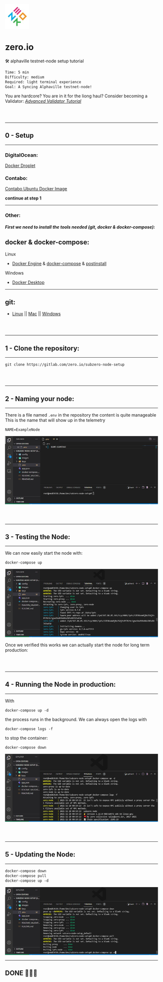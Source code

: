 ![logo zero.io](images/zero.jpg)
# zero.io
<p> 🛠️ alphaville testnet-node setup tutorial </p>

    Time: 5 min
    Difficulty: medium
    Required: light terminal experience
    Goal: A Syncing Alphaville testnet-node!

You are hardcore? You are in it for the liong haul? Consider becoming a Validator:
[*Advanced Validator Tutorial*](README_VALIDATOR.md)

<br/>
<br/>

---
## 0 - Setup 
---

### DigitalOcean:
[Docker Droplet](https://marketplace.digitalocean.com/apps/docker)

### Contabo:
[Contabo Ubuntu Docker Image](https://contabo.com/de/vps/)

**continue at step 1**

---

### Other:
##### First we need to install the tools needed (git, docker & docker-compose):

## **docker & docker-compose**:

Linux
- [Docker Engine](https://docs.docker.com/engine/install/ubuntu/) & [docker-compose](https://docs.docker.com/compose/install/) & [postinstall](https://docs.docker.com/engine/install/linux-postinstall/)

Windows
- [Docker Desktop](https://hub.docker.com/editions/community/docker-ce-desktop-windows)

---

## **git**:
- [Linux](https://git-scm.com/download/linux) || [Mac](https://git-scm.com/download/mac) || [Windows](https://git-scm.com/download/win)

<br/>
<br/>

---
## 1 - Clone the repository:
---

```
git clone https://gitlab.com/zero.io/subzero-node-setup
```

<br/>
<br/>

---
## 2 - Naming your node:
---

There is a file named `.env` in the repository the content is quite manageable
This is the name that will show up in the telemetry

```
NAME=ExampleNode
```

![naming the node](images/namingTheNode.jpg)

<br/>
<br/>

---
## 3 - Testing the Node:
---

We can now easily start the node with: 
```
docker-compose up
```

![testing the node](images/testingTheNode.jpg)

Once we verified this works we can actually start the node for long term production:

<br/>
<br/>

---
## 4 - Running the Node in production:
---

With 
```
docker-compose up -d
``` 
the process runs in the background.
We can always open the logs with 
```
docker-compose logs -f
```
to stop the container:
```
docker-compose down
```

![running the node](images/runningTheNode.jpg)

</br>
</br>

---
## 5 - Updating the Node:
---

```
docker-compose down
docker-compose pull
docker-compose up -d
```

![updating the node](images/updatingTheNode.jpg)

---

## DONE 🎉🎉🎉